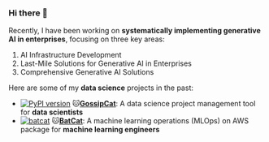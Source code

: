 ### Hi there 👋

Recently, I have been working on **systematically implementing generative AI in enterprises**, focusing on three key areas:

1. AI Infrastructure Development
2. Last-Mile Solutions for Generative AI in Enterprises
3. Comprehensive Generative AI Solutions

Here are some of my **data science** projects in the past:

- [![PyPI version](https://badge.fury.io/py/gossipcat.svg)](https://badge.fury.io/py/gossipcat) 🐱[**GossipCat**](https://gossipcat.readthedocs.io): A data science project management tool for **data scientists**
- [![batcat](https://badge.fury.io/py/batcat.svg)](https://badge.fury.io/py/batcat) 🐱[**BatCat**](https://batcat.readthedocs.io): A machine learning operations (MLOps) on AWS package for **machine learning engineers**
